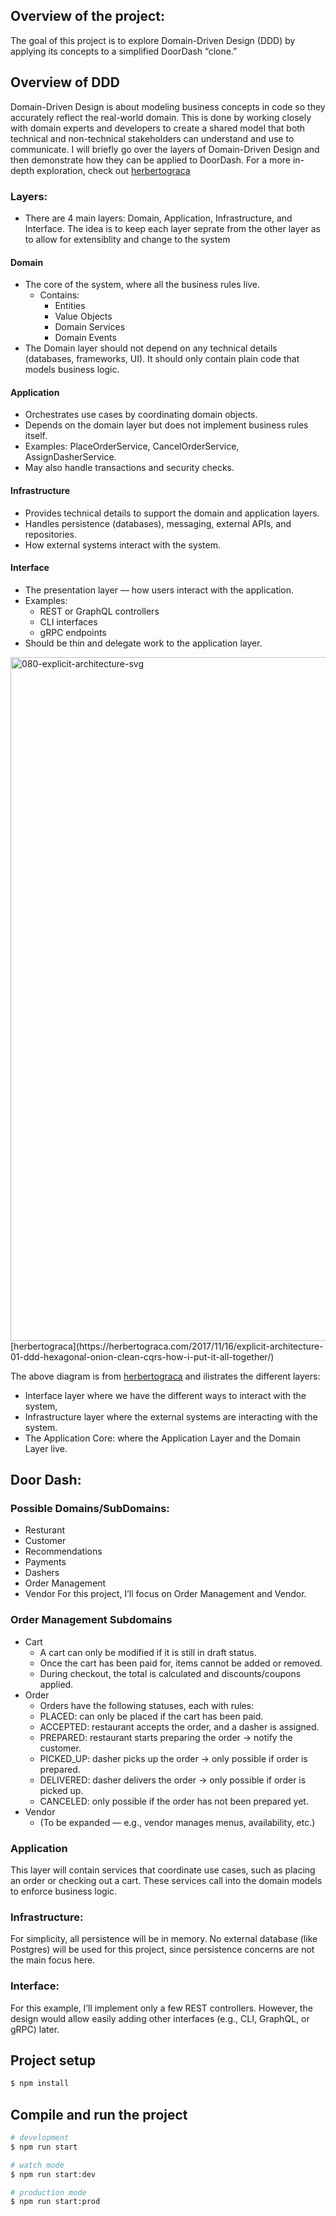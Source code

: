 ## Overview of the project:
  The goal of this project is to explore Domain-Driven Design (DDD) by applying its concepts to a simplified DoorDash “clone.”

## Overview of DDD
  Domain-Driven Design is about modeling business concepts in code so they accurately reflect the real-world domain. This is done by working closely with domain experts and developers to create a shared model that both technical and non-technical stakeholders can understand and use to communicate.
I will briefly go over the layers of Domain-Driven Design and then demonstrate how they can be applied to DoorDash. For a more in-depth exploration, check out [herbertograca](https://herbertograca.com/2017/11/16/explicit-architecture-01-ddd-hexagonal-onion-clean-cqrs-how-i-put-it-all-together/) 

### Layers:
  - There are 4 main layers: Domain, Application, Infrastructure, and Interface.  The idea is to keep each layer seprate from the other layer as to allow for extensiblity and change to the system
#### Domain
  - The core of the system, where all the business rules live.
    - Contains:
      - Entities
      - Value Objects
      - Domain Services
      - Domain Events
  - The Domain layer should not depend on any technical details (databases, frameworks, UI). It should only contain plain code that models business logic.
#### Application
  - Orchestrates use cases by coordinating domain objects.
  - Depends on the domain layer but does not implement business rules itself.
  - Examples: PlaceOrderService, CancelOrderService, AssignDasherService.
  - May also handle transactions and security checks.
#### Infrastructure
  - Provides technical details to support the domain and application layers.
  - Handles persistence (databases), messaging, external APIs, and repositories.
  - How external systems interact with the system.
#### Interface
  - The presentation layer — how users interact with the application.
  - Examples:
    - REST or GraphQL controllers
    - CLI interfaces
    - gRPC endpoints
  - Should be thin and delegate work to the application layer.

<img width="1600" height="1094" alt="080-explicit-architecture-svg" src="https://github.com/user-attachments/assets/22fafae9-f0bb-4d04-8b31-fe7cde246d5e" />
[herbertograca](https://herbertograca.com/2017/11/16/explicit-architecture-01-ddd-hexagonal-onion-clean-cqrs-how-i-put-it-all-together/)

The above diagram is from [herbertograca](https://herbertograca.com/2017/11/16/explicit-architecture-01-ddd-hexagonal-onion-clean-cqrs-how-i-put-it-all-together/) and ilistrates the different layers: 
   - Interface layer where we have the different ways to interact with the system,
   - Infrastructure layer where the external systems are interacting with the system.
   - The Application Core: where the Application Layer and the Domain Layer live. 

## Door Dash:
### Possible Domains/SubDomains:
  - Resturant
  - Customer
  - Recommendations
  - Payments
  - Dashers
  - Order Management
  - Vendor
  For this project, I’ll focus on Order Management and Vendor.
### Order Management Subdomains
  - Cart
    - A cart can only be modified if it is still in draft status.
    - Once the cart has been paid for, items cannot be added or removed.
    - During checkout, the total is calculated and discounts/coupons applied.
  - Order
    - Orders have the following statuses, each with rules:
    - PLACED: can only be placed if the cart has been paid.
    - ACCEPTED: restaurant accepts the order, and a dasher is assigned.
    - PREPARED: restaurant starts preparing the order → notify the customer.
    - PICKED_UP: dasher picks up the order → only possible if order is prepared.
    - DELIVERED: dasher delivers the order → only possible if order is picked up.
    - CANCELED: only possible if the order has not been prepared yet.
  - Vendor
    - (To be expanded — e.g., vendor manages menus, availability, etc.)
### Application
This layer will contain services that coordinate use cases, such as placing an order or checking out a cart. These services call into the domain models to enforce business logic.
 
### Infrastructure:
For simplicity, all persistence will be in memory. No external database (like Postgres) will be used for this project, since persistence concerns are not the main focus here.
### Interface:
For this example, I’ll implement only a few REST controllers. However, the design would allow easily adding other interfaces (e.g., CLI, GraphQL, or gRPC) later.
  
## Project setup

```bash
$ npm install
```

## Compile and run the project

```bash
# development
$ npm run start

# watch mode
$ npm run start:dev

# production mode
$ npm run start:prod
```
